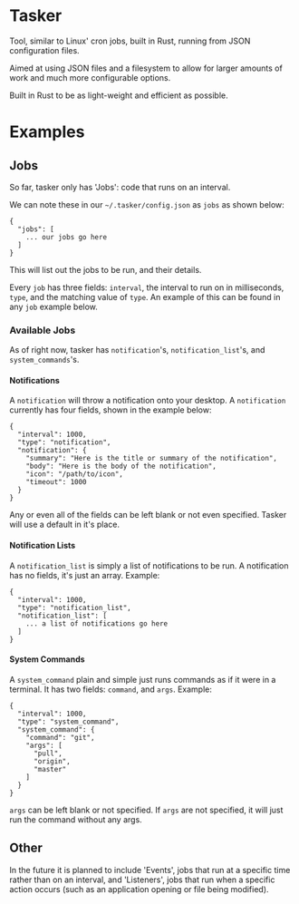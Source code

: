 # Tasker

Tool, similar to Linux' cron jobs, built in Rust, running from JSON configuration files.

Aimed at using JSON files and a filesystem to allow for larger amounts of work and much more configurable options.

Built in Rust to be as light-weight and efficient as possible.

# Examples

## Jobs

So far, tasker only has 'Jobs': code that runs on an interval.

We can note these in our `~/.tasker/config.json` as `jobs` as shown below:

```
{
  "jobs": [
    ... our jobs go here
  ]
}
```

This will list out the jobs to be run, and their details.

Every `job` has three fields: `interval`, the interval to run on in milliseconds, `type`, and the matching value of `type`. An example of this can be found in any `job` example below.

### Available Jobs

As of right now, tasker has `notification`'s, `notification_list`'s, and `system_commands`'s. 

#### Notifications

A `notification` will throw a notification onto your desktop. A `notification` currently has four fields, shown in the example below:

```
{
  "interval": 1000,
  "type": "notification",
  "notification": {
    "summary": "Here is the title or summary of the notification",
    "body": "Here is the body of the notification",
    "icon": "/path/to/icon",
    "timeout": 1000
  }
}
```
Any or even all of the fields can be left blank or not even specified. Tasker will use a default in it's place.

#### Notification Lists

A `notification_list` is simply a list of notifications to be run. A notification has no fields, it's just an array. 
Example:

```
{
  "interval": 1000,
  "type": "notification_list",
  "notification_list": [
    ... a list of notifications go here
  ]
}
```

#### System Commands

A `system_command` plain and simple just runs commands as if it were in a terminal. It has two fields: `command`, and `args`.
Example:

```
{
  "interval": 1000,
  "type": "system_command",
  "system_command": {
    "command": "git",
    "args": [
      "pull",
      "origin",
      "master"
    ]
  }
}
```

`args` can be left blank or not specified. If `args` are not specified, it will just run the command without any args.

## Other

In the future it is planned to include 'Events', jobs that run at a specific time rather than on an interval, and 'Listeners', jobs that run when a specific action occurs (such as an application opening or file being modified).


